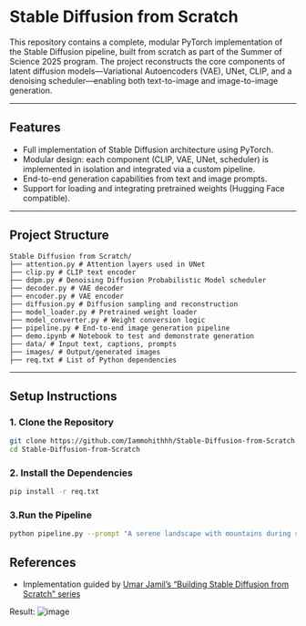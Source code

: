 # Stable Diffusion from Scratch

This repository contains a complete, modular PyTorch implementation of the Stable Diffusion pipeline, built from scratch as part of the Summer of Science 2025 program. The project reconstructs the core components of latent diffusion models—Variational Autoencoders (VAE), UNet, CLIP, and a denoising scheduler—enabling both text-to-image and image-to-image generation.

---

## Features

- Full implementation of Stable Diffusion architecture using PyTorch.
- Modular design: each component (CLIP, VAE, UNet, scheduler) is implemented in isolation and integrated via a custom pipeline.
- End-to-end generation capabilities from text and image prompts.
- Support for loading and integrating pretrained weights (Hugging Face compatible).


---

## Project Structure
```
Stable Diffusion from Scratch/
├── attention.py # Attention layers used in UNet
├── clip.py # CLIP text encoder
├── ddpm.py # Denoising Diffusion Probabilistic Model scheduler
├── decoder.py # VAE decoder
├── encoder.py # VAE encoder
├── diffusion.py # Diffusion sampling and reconstruction
├── model_loader.py # Pretrained weight loader
├── model_converter.py # Weight conversion logic
├── pipeline.py # End-to-end image generation pipeline
├── demo.ipynb # Notebook to test and demonstrate generation
├── data/ # Input text, captions, prompts
├── images/ # Output/generated images
├── req.txt # List of Python dependencies

```
---

## Setup Instructions

### 1. Clone the Repository

  ```bash
  git clone https://github.com/Iammohithhh/Stable-Diffusion-from-Scratch.git
  cd Stable-Diffusion-from-Scratch
 ```

### 2. Install the Dependencies

```bash
pip install -r req.txt
```
### 3.Run the Pipeline
```bash
python pipeline.py --prompt "A serene landscape with mountains during sunset"
```

## References
- Implementation guided by [Umar Jamil’s “Building Stable Diffusion from Scratch” series](https://www.youtube.com/watch?v=ZBKpAp_6TGI&t=16548s)

Result:
![image](https://github.com/user-attachments/assets/b5a99698-4158-4336-8f6a-b06d2d366a90)


